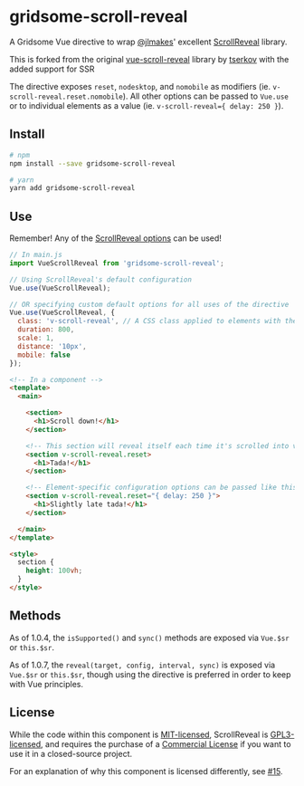 # gridsome-scroll-reveal
A Gridsome Vue directive to wrap [@jlmakes](https://github.com/jlmakes)' excellent [ScrollReveal](https://github.com/scrollreveal/scrollreveal) library.

This is forked from the original [vue-scroll-reveal](https://github.com/tserkov/vue-scroll-reveal) library by [tserkov](https://github.com/tserkov) with the added support for SSR

The directive exposes `reset`, `nodesktop`, and `nomobile` as modifiers (ie. `v-scroll-reveal.reset.nomobile`).
All other options can be passed to `Vue.use` or to individual elements as a value (ie. `v-scroll-reveal={ delay: 250 }`).

## Install

``` bash
# npm
npm install --save gridsome-scroll-reveal
```

``` bash
# yarn
yarn add gridsome-scroll-reveal
```

## Use
Remember! Any of the [ScrollReveal options](https://scrollrevealjs.org/api/defaults.html) can be used!

```javascript
// In main.js
import VueScrollReveal from 'gridsome-scroll-reveal';

// Using ScrollReveal's default configuration
Vue.use(VueScrollReveal);

// OR specifying custom default options for all uses of the directive
Vue.use(VueScrollReveal, {
  class: 'v-scroll-reveal', // A CSS class applied to elements with the v-scroll-reveal directive; useful for animation overrides.
  duration: 800,
  scale: 1,
  distance: '10px',
  mobile: false
});
```

```html
<!-- In a component -->
<template>
  <main>

    <section>
      <h1>Scroll down!</h1>
    </section>

    <!-- This section will reveal itself each time it's scrolled into view -->
    <section v-scroll-reveal.reset>
      <h1>Tada!</h1>
    </section>

    <!-- Element-specific configuration options can be passed like this -->
    <section v-scroll-reveal.reset="{ delay: 250 }">
      <h1>Slightly late tada!</h1>
    </section>

  </main>
</template>

<style>
  section {
    height: 100vh;
  }
</style>
```

## Methods

As of 1.0.4, the `isSupported()` and `sync()` methods are exposed via `Vue.$sr` or `this.$sr`.

As of 1.0.7, the `reveal(target, config, interval, sync)` is exposed via `Vue.$sr` or `this.$sr`, though using the directive
is preferred in order to keep with Vue principles.

## License

While the code within this component is [MIT-licensed](https://github.com/tserkov/gridsome-scroll-reveal/blob/master/LICENSE.md), ScrollReveal is [GPL3-licensed](https://github.com/scrollreveal/scrollreveal#license), and requires the purchase of a [Commercial License](https://scrollrevealjs.org/pricing/) if you want to use it in a closed-source project.

For an explanation of why this component is licensed differently, see [#15](https://github.com/tserkov/gridsome-scroll-reveal/issues/21#issuecomment-424193121).
